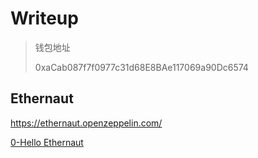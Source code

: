# Writeup

> 钱包地址
> 
> 0xaCab087f7f0977c31d68E8BAe117069a90Dc6574

## Ethernaut
https://ethernaut.openzeppelin.com/

[0-Hello Ethernaut](./ethernaut/hello_ethernaut.md)